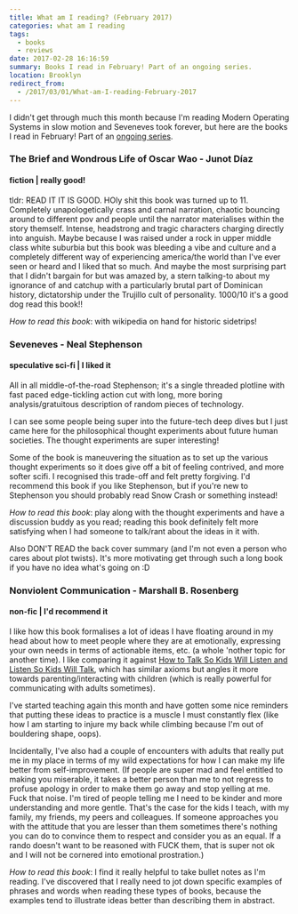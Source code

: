 ```yaml
---
title: What am I reading? (February 2017)
categories: what am I reading
tags:
  - books
  - reviews
date: 2017-02-28 16:16:59
summary: Books I read in February! Part of an ongoing series.
location: Brooklyn
redirect_from:
  - /2017/03/01/What-am-I-reading-February-2017
---
```



I didn't get through much this month because I'm reading Modern Operating Systems in slow motion and Seveneves took forever, but here are the books I read in February! Part of an [ongoing series](/blog/categories/what-am-I-reading).

<!-- more -->

### The Brief and Wondrous Life of Oscar Wao - Junot Díaz
#### fiction | really good!

tldr: READ IT IT IS GOOD. HOly shit this book was turned up to 11. Completely unapologetically crass and carnal narration, chaotic bouncing around to different pov and people until the narrator materialises within the story themself. Intense, headstrong and tragic characters charging directly into anguish. Maybe because I was raised under a rock in upper middle class white suburbia but this book was bleeding a vibe and culture and a completely different way of experiencing america/the world than I've ever seen or heard and I liked that so much. And maybe the most surprising part that I didn't bargain for but was amazed by, a stern talking-to about my ignorance of and catchup with a particularly brutal part of Dominican history, dictatorship under the Trujillo cult of personality. 1000/10 it's a good dog read this book!!

*How to read this book*: with wikipedia on hand for historic sidetrips!


### Seveneves - Neal Stephenson
#### speculative sci-fi | I liked it

All in all middle-of-the-road Stephenson; it's a single threaded plotline with fast paced edge-tickling action cut with long, more boring analysis/gratuitous description of random pieces of technology.

I can see some people being super into the future-tech deep dives but I just came here for the philosophical thought experiments about future human societies. The thought experiments are super interesting!

Some of the book is maneuvering the situation as to set up the various thought experiments so it does give off a bit of feeling contrived, and more softer scifi. I recognised this trade-off and felt pretty forgiving. I'd recommend this book if you like Stephenson, but if you're new to Stephenson you should probably read Snow Crash or something instead!

*How to read this book*: play along with the thought experiments and have a discussion buddy as you read; reading this book definitely felt more satisfying when I had someone to talk/rant about the ideas in it with.

Also DON'T READ the back cover summary (and I'm not even a person who cares about plot twists). It's more motivating get through such a long book if you have no idea what's going on :D


### Nonviolent Communication - Marshall B. Rosenberg
#### non-fic | I'd recommend it

I like how this book formalises a lot of ideas I have floating around in my head about how to meet people where they are at emotionally, expressing your own needs in terms of actionable items, etc. (a whole 'nother topic for another time). I like comparing it against [How to Talk So Kids Will Listen and Listen So Kids Will Talk](https://www.goodreads.com/book/show/769016.How_to_Talk_So_Kids_Will_Listen_Listen_So_Kids_Will_Talk), which has similar axioms but angles it more towards parenting/interacting with children (which is really powerful for communicating with adults sometimes).

I've started teaching again this month and have gotten some nice reminders that putting these ideas to practice is a muscle I must constantly flex (like how I am starting to injure my back while climbing because I'm out of bouldering shape, oops).

Incidentally, I've also had a couple of encounters with adults that really put me in my place in terms of my wild expectations for how I can make my life better from self-improvement. (If people are super mad and feel entitled to making you miserable, it takes a better person than me to not regress to profuse apology in order to make them go away and stop yelling at me. Fuck that noise. I'm tired of people telling me I need to be kinder and more understanding and more gentle. That's the case for the kids I teach, with my family, my friends, my peers and colleagues. If someone approaches you with the attitude that you are lesser than them sometimes there's nothing you can do to convince them to respect and consider you as an equal. If a rando doesn't want to be reasoned with FUCK them, that is super not ok and I will not be cornered into emotional prostration.)

*How to read this book*: I find it really helpful to take bullet notes as I'm reading. I've discovered that I really need to jot down specific examples of phrases and words when reading these types of books, because the examples tend to illustrate ideas better than describing them in abstract.
